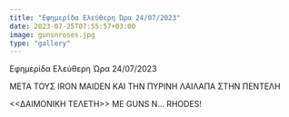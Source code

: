 ```yaml
---
title: "Εφημερίδα Ελεύθερη Ώρα 24/07/2023"
date: 2023-07-25T07:55:57+03:00
image: gunsnroses.jpg
type: "gallery"
---
```


Εφημερίδα Ελεύθερη Ώρα 24/07/2023

ΜΕΤΑ ΤΟΥΣ IRON MAIDEN ΚΑΙ ΤΗΝ ΠΥΡΙΝΗ ΛΑΙΛΑΠΑ ΣΤΗΝ ΠΕΝΤΕΛΗ

<<ΔΑΙΜΟΝΙΚΗ ΤΕΛΕΤΗ>> ΜΕ GUNS N... RHODES!